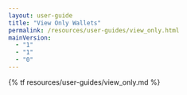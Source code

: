 ```yaml
---
layout: user-guide
title: "View Only Wallets"
permalink: /resources/user-guides/view_only.html
mainVersion:
  - "1"
  - "1"
  - "0"
---
```


{% tf resources/user-guides/view_only.md %}